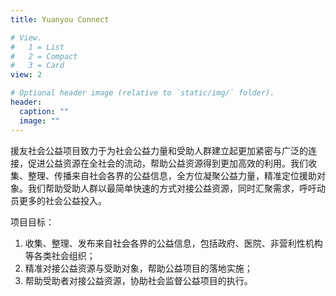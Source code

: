 ```yaml
---
title: Yuanyou Connect

# View.
#   1 = List
#   2 = Compact
#   3 = Card
view: 2

# Optional header image (relative to `static/img/` folder).
header:
  caption: ""
  image: ""
---
```

援友社会公益项目致力于为社会公益力量和受助人群建立起更加紧密与广泛的连接，促进公益资源在全社会的流动，帮助公益资源得到更加高效的利用。我们收集、整理、传播来自社会各界的公益信息，全方位凝聚公益力量，精准定位援助对象。我们帮助受助人群以最简单快速的方式对接公益资源，同时汇聚需求，呼吁动员更多的社会公益投入。

项目目标：

1. 收集、整理、发布来自社会各界的公益信息，包括政府、医院、非营利性机构等各类社会组织；
2. 精准对接公益资源与受助对象，帮助公益项目的落地实施；
3. 帮助受助者对接公益资源，协助社会监督公益项目的执行。